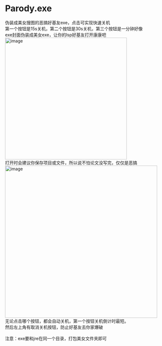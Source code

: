 # Parody.exe
伪装成美女搜图的恶搞好基友exe，点击可实现快速关机<br>
第一个按钮是15s关机，第二个按钮是30s关机，第三个按钮是一分钟好像<br>
exe封面伪装成美女exe，让你的lsp好基友打开康康吧<br>
<img width="400" alt="image" src="https://github.com/user-attachments/assets/5f5344cb-9f43-4255-aab6-acf540f07a4e"><br>
打开时会建议你保存项目或文件，所以说不怕论文没写完，仅仅是恶搞<br>
<img width="500" alt="image" src="https://github.com/user-attachments/assets/b605b22f-3b12-4c2e-bfda-a0b3a4409371"><br>
无论点击哪个按钮，都会自动关机，第一个按钮关机倒计时最短。<br>
然后左上角有取消关机按钮，防止好基友去你家爆破<br>
<br>
注意：exe要和jre在同一个目录，打包美女文件夹即可


